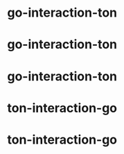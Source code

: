 # go-interaction-ton
# go-interaction-ton
# go-interaction-ton
# ton-interaction-go
# ton-interaction-go
